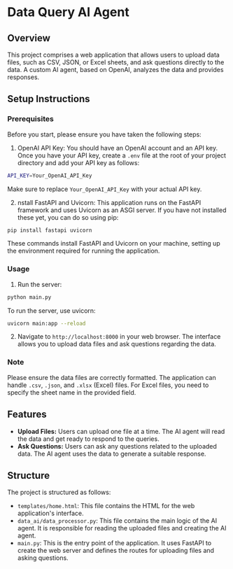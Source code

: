 # Data Query AI Agent## OverviewThis project comprises a web application that allowsusers to upload data files, such as CSV, JSON, or Excel sheets,and ask questions directly to the data. A custom AI agent, based on OpenAI,analyzes the data and provides responses.## Setup Instructions### PrerequisitesBefore you start, please ensure you have taken the following steps:1. OpenAI API Key: You should have an OpenAI account and   an API key. Once you have your API key, create a `.env`   file at the root of your project directory and add your   API key as follows:```bashAPI_KEY=Your_OpenAI_API_Key```Make sure to replace `Your_OpenAI_API_Key` with your actualAPI key.2. nstall FastAPI and Uvicorn: This application runs on   the FastAPI framework and uses Uvicorn as an ASGI server.   If you have not installed these yet,   you can do so using pip:```bashpip install fastapi uvicorn```These commands install FastAPI and Uvicorn onyour machine, setting up the environment required forrunning the application.### Usage1. Run the server:```bashpython main.py```To run the server, use uvicorn:```bashuvicorn main:app --reload```2. Navigate to `http://localhost:8000` in your web browser. The interface allows you to upload data files and ask   questions regarding the data.### NotePlease ensure the data files are correctly formatted. The application can handle `.csv`, `.json`, and `.xlsx` (Excel)files. For Excel files, you need to specify the sheet name in the provided field.## Features* **Upload Files:** Users can upload one file at a time. The AI agent will read the data and get ready to respond to the  queries.* **Ask Questions:** Users can ask any questions related to the uploaded data. The AI agent uses the data to generate a  suitable response.## StructureThe project is structured as follows:- `templates/home.html`: This file contains the HTML for the web application's interface.- `data_ai/data_processor.py`: This file contains the main logic of the AI agent. It is responsible for reading the  uploaded files and creating the AI agent.- `main.py`: This is the entry point of the application. It uses FastAPI to create the web server and defines the routes  for uploading files and asking questions.